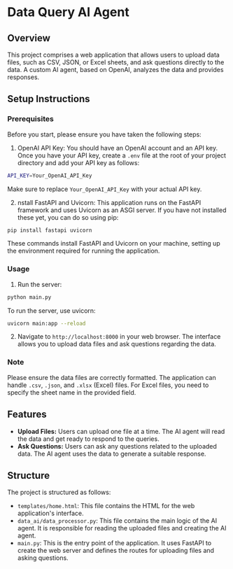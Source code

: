 # Data Query AI Agent## OverviewThis project comprises a web application that allowsusers to upload data files, such as CSV, JSON, or Excel sheets,and ask questions directly to the data. A custom AI agent, based on OpenAI,analyzes the data and provides responses.## Setup Instructions### PrerequisitesBefore you start, please ensure you have taken the following steps:1. OpenAI API Key: You should have an OpenAI account and   an API key. Once you have your API key, create a `.env`   file at the root of your project directory and add your   API key as follows:```bashAPI_KEY=Your_OpenAI_API_Key```Make sure to replace `Your_OpenAI_API_Key` with your actualAPI key.2. nstall FastAPI and Uvicorn: This application runs on   the FastAPI framework and uses Uvicorn as an ASGI server.   If you have not installed these yet,   you can do so using pip:```bashpip install fastapi uvicorn```These commands install FastAPI and Uvicorn onyour machine, setting up the environment required forrunning the application.### Usage1. Run the server:```bashpython main.py```To run the server, use uvicorn:```bashuvicorn main:app --reload```2. Navigate to `http://localhost:8000` in your web browser. The interface allows you to upload data files and ask   questions regarding the data.### NotePlease ensure the data files are correctly formatted. The application can handle `.csv`, `.json`, and `.xlsx` (Excel)files. For Excel files, you need to specify the sheet name in the provided field.## Features* **Upload Files:** Users can upload one file at a time. The AI agent will read the data and get ready to respond to the  queries.* **Ask Questions:** Users can ask any questions related to the uploaded data. The AI agent uses the data to generate a  suitable response.## StructureThe project is structured as follows:- `templates/home.html`: This file contains the HTML for the web application's interface.- `data_ai/data_processor.py`: This file contains the main logic of the AI agent. It is responsible for reading the  uploaded files and creating the AI agent.- `main.py`: This is the entry point of the application. It uses FastAPI to create the web server and defines the routes  for uploading files and asking questions.